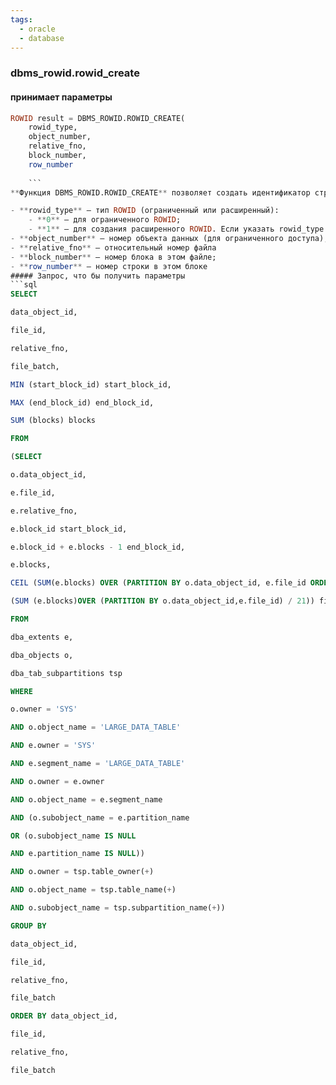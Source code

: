 ```yaml
---
tags:
  - oracle
  - database
---
```

### dbms_rowid.rowid_create
#### принимает параметры

```sql
ROWID result = DBMS_ROWID.ROWID_CREATE( 
	rowid_type,
	object_number,
	relative_fno,
	block_number,
	row_number
	
	```
**Функция DBMS_ROWID.ROWID_CREATE** позволяет создать идентификатор строки (ROWID), задав его составные части в качестве параметров. Некоторые параметры:

- **rowid_type** — тип ROWID (ограниченный или расширенный):
    - **0** — для ограниченного ROWID; 
    - **1** — для создания расширенного ROWID. Если указать rowid_type как 0, то требуемый параметр object_number игнорируется, и ROWID_CREATE возвращает ограниченный ROWID.
- **object_number** — номер объекта данных (для ограниченного доступа); 
- **relative_fno** — относительный номер файла
- **block_number** — номер блока в этом файле; 
- **row_number** — номер строки в этом блоке
##### Запрос, что бы получить параметры
```sql
SELECT

data_object_id,

file_id,

relative_fno,

file_batch,

MIN (start_block_id) start_block_id,

MAX (end_block_id) end_block_id,

SUM (blocks) blocks

FROM

(SELECT

o.data_object_id,

e.file_id,

e.relative_fno,

e.block_id start_block_id,

e.block_id + e.blocks - 1 end_block_id,

e.blocks,

CEIL (SUM(e.blocks) OVER (PARTITION BY o.data_object_id, e.file_id ORDER BY e.block_id ASC) /

(SUM (e.blocks)OVER (PARTITION BY o.data_object_id,e.file_id) / 21)) file_batch

FROM

dba_extents e,

dba_objects o,

dba_tab_subpartitions tsp

WHERE

o.owner = 'SYS'

AND o.object_name = 'LARGE_DATA_TABLE'

AND e.owner = 'SYS'

AND e.segment_name = 'LARGE_DATA_TABLE'

AND o.owner = e.owner

AND o.object_name = e.segment_name

AND (o.subobject_name = e.partition_name

OR (o.subobject_name IS NULL

AND e.partition_name IS NULL))

AND o.owner = tsp.table_owner(+)

AND o.object_name = tsp.table_name(+)

AND o.subobject_name = tsp.subpartition_name(+))

GROUP BY

data_object_id,

file_id,

relative_fno,

file_batch

ORDER BY data_object_id,

file_id,

relative_fno,

file_batch
```